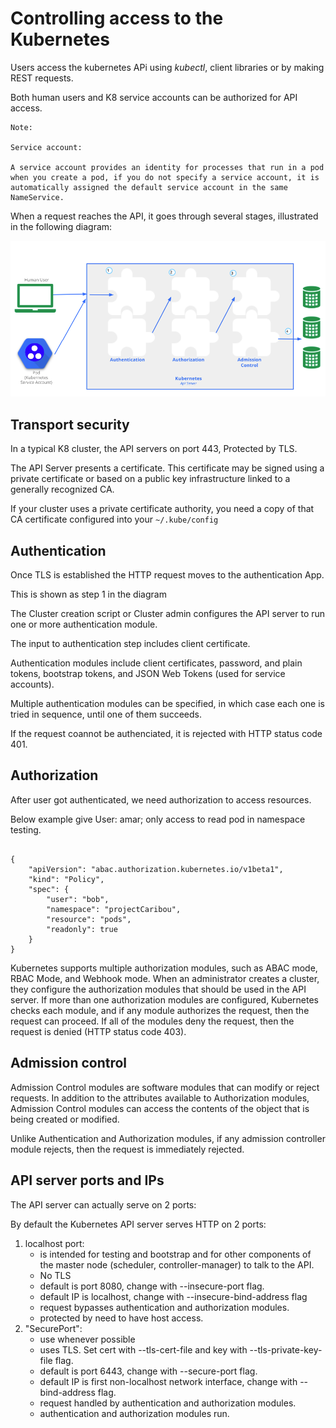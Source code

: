 # Controlling access to the Kubernetes

Users access the kubernetes APi using *kubectl*, client libraries or by making REST requests.

Both human users and K8 service accounts can be authorized for API access.

    Note:

    Service account:

    A service account provides an identity for processes that run in a pod when you create a pod, if you do not specify a service account, it is automatically assigned the default service account in the same NameService.

When a request reaches the API, it goes through several stages, illustrated in the following diagram:

![](https://github.com/amarnadh19/books/blob/main/images/cks_domain2_1.png?)

## Transport security

In a typical K8 cluster, the API servers on port 443, Protected by TLS. 

The API Server presents a certificate. This certificate may be signed using a private certificate  or based on a public key infrastructure linked to a generally recognized CA.

If your cluster uses a private certificate authority, you need a copy of that CA certificate configured into your ```~/.kube/config```

## Authentication

Once TLS is established the HTTP request moves to the authentication App.

This is shown as step 1 in the diagram

The Cluster creation script or Cluster admin configures the API server to run one or more authentication module.

The input to authentication step includes client certificate.

Authentication modules include client certificates, password, and plain tokens, bootstrap tokens, and JSON Web Tokens (used for service accounts).

Multiple authentication modules can be specified, in which case each one is tried in sequence, until one of them succeeds.

If the request coannot be authenciated,  it is rejected with HTTP status code 401. 


## Authorization

After user got authenticated, we need authorization to access resources.

Below example give User: amar; only access to read pod in namespace testing.

```

{
    "apiVersion": "abac.authorization.kubernetes.io/v1beta1",
    "kind": "Policy",
    "spec": {
        "user": "bob",
        "namespace": "projectCaribou",
        "resource": "pods",
        "readonly": true
    }
}

```

Kubernetes supports multiple authorization modules, such as ABAC mode, RBAC Mode, and Webhook mode. When an administrator creates a cluster, they configure the authorization modules that should be used in the API server. If more than one authorization modules are configured, Kubernetes checks each module, and if any module authorizes the request, then the request can proceed. If all of the modules deny the request, then the request is denied (HTTP status code 403).

## Admission control

Admission Control modules are software modules that can modify or reject requests. In addition to the attributes available to Authorization modules, Admission Control modules can access the contents of the object that is being created or modified. 

Unlike Authentication and Authorization modules, if any admission controller module rejects, then the request is immediately rejected.


## API server ports and IPs

The API server can actually serve on 2 ports:

By default the Kubernetes API server serves HTTP on 2 ports:

1. localhost port:
   - is intended for testing and bootstrap and for other components of the master node (scheduler, controller-manager) to talk to the API.
   - No TLS
   - default is port 8080, change with --insecure-port flag.
   - default IP is localhost, change with --insecure-bind-address flag
   - request bypasses authentication and authorization modules.
   - protected by need to have host access.
2. "SecurePort":
   - use whenever possible
   - uses TLS. Set cert with --tls-cert-file and key with --tls-private-key-file flag.
   - default is port 6443, change with --secure-port flag.
   - default IP is first non-localhost network interface, change with --bind-address flag.
   - request handled by authentication and authorization modules.
   - authentication and authorization modules run.
